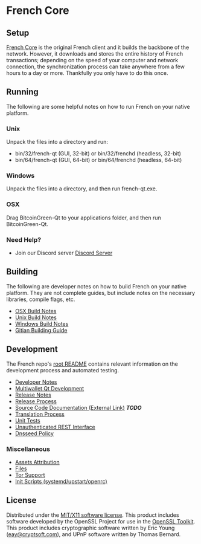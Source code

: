 French Core
=====================

Setup
---------------------
[French Core](https://french.cc) is the original French client and it builds the backbone of the network. However, it downloads and stores the entire history of French transactions; depending on the speed of your computer and network connection, the synchronization process can take anywhere from a few hours to a day or more. Thankfully you only have to do this once.

Running
---------------------
The following are some helpful notes on how to run French on your native platform.

### Unix

Unpack the files into a directory and run:

- bin/32/french-qt (GUI, 32-bit) or bin/32/frenchd (headless, 32-bit)
- bin/64/french-qt (GUI, 64-bit) or bin/64/frenchd (headless, 64-bit)

### Windows

Unpack the files into a directory, and then run french-qt.exe.

### OSX

Drag BitcoinGreen-Qt to your applications folder, and then run BitcoinGreen-Qt.

### Need Help?

* Join our Discord server [Discord Server](https://discord.savebitcoin.io)

Building
---------------------
The following are developer notes on how to build French on your native platform. They are not complete guides, but include notes on the necessary libraries, compile flags, etc.

- [OSX Build Notes](build-osx.md)
- [Unix Build Notes](build-unix.md)
- [Windows Build Notes](build-windows.md)
- [Gitian Building Guide](gitian-building.md)

Development
---------------------
The French repo's [root README](https://github.com/french/french/blob/master/README.md) contains relevant information on the development process and automated testing.

- [Developer Notes](developer-notes.md)
- [Multiwallet Qt Development](multiwallet-qt.md)
- [Release Notes](release-notes.md)
- [Release Process](release-process.md)
- [Source Code Documentation (External Link)](https://dev.visucore.com/bitcoin/doxygen/) ***TODO***
- [Translation Process](translation_process.md)
- [Unit Tests](unit-tests.md)
- [Unauthenticated REST Interface](REST-interface.md)
- [Dnsseed Policy](dnsseed-policy.md)

### Miscellaneous
- [Assets Attribution](assets-attribution.md)
- [Files](files.md)
- [Tor Support](tor.md)
- [Init Scripts (systemd/upstart/openrc)](init.md)

License
---------------------
Distributed under the [MIT/X11 software license](http://www.opensource.org/licenses/mit-license.php).
This product includes software developed by the OpenSSL Project for use in the [OpenSSL Toolkit](https://www.openssl.org/). This product includes
cryptographic software written by Eric Young ([eay@cryptsoft.com](mailto:eay@cryptsoft.com)), and UPnP software written by Thomas Bernard.

